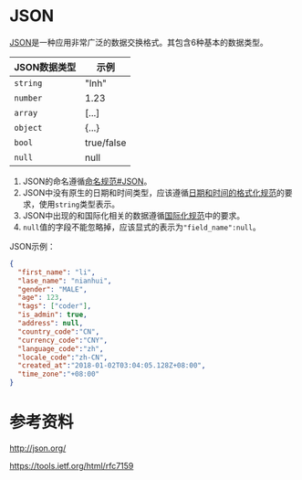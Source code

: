 # JSON
[JSON]是一种应用非常广泛的数据交换格式。其包含6种基本的数据类型。

| JSON数据类型 |  示例 |
|------------ |-------|
| `string`    | "lnh" |
| `number`    | 1.23  |
| `array`     | [...]    |
| `object`    | {...}    |
| `bool`      | true/false |
| `null`      | null |

1. JSON的命名遵循[命名规范#JSON][JSON命名规范]。
1. JSON中没有原生的日期和时间类型，应该遵循[日期和时间的格式化规范][Date Time]的要求，使用`string`类型表示。
1. JSON中出现的和国际化相关的数据遵循[国际化规范][i18n]中的要求。
1. `null`值的字段不能忽略掉，应该显式的表示为`"field_name":null`。

JSON示例：
```json
{
  "first_name": "li",
  "lase_name": "nianhui",
  "gender": "MALE",
  "age": 123,
  "tags": ["coder"],
  "is_admin": true,
  "address": null,
  "country_code":"CN",
  "currency_code":"CNY",
  "language_code":"zh",
  "locale_code":"zh-CN",
  "created_at":"2018-01-02T03:04:05.128Z+08:00",
  "time_zone":"+08:00"
}
```

# 参考资料
http://json.org/

https://tools.ietf.org/html/rfc7159

[JSON]:http://json.org/
[JSON命名规范]:name-case.md#json
[Date Time]:date-time.md
[i18n]:i18n.md
